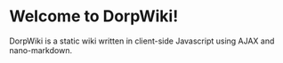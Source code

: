 # Welcome to DorpWiki!
DorpWiki is a static wiki written in client-side Javascript using AJAX and nano-markdown.
